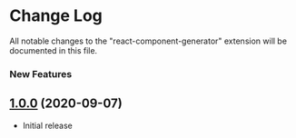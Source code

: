 # Change Log

All notable changes to the "react-component-generator" extension will be documented in this file.

### New Features

<a name="1.0.0"></a>

## [1.0.0](#) (2020-09-07)

- Initial release
